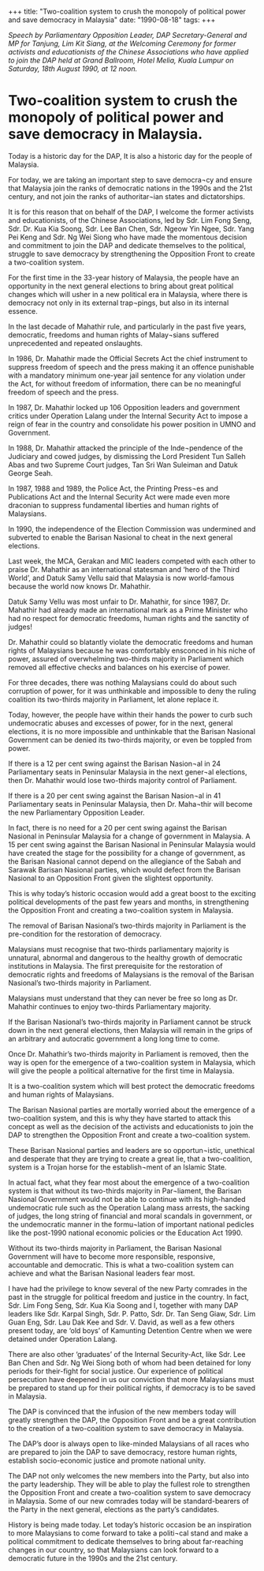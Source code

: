 +++ 
title: "Two-coalition system to crush the monopoly of political power and save democracy in Malaysia"
date: "1990-08-18"
tags:
+++

_Speech by Parliamentary Opposition Leader, DAP Secretary-General and MP for Tanjung, Lim Kit Siang, at the Welcoming Ceremony for former activists and educationists of the Chinese Associations who have applied to join the DAP held at Grand Ballroom, Hotel Melia, Kuala Lumpur on Saturday, 18th August 1990, at 12 noon._

# Two-coalition system to crush the monopoly of political power and save democracy in Malaysia.

Today is a historic day for the DAP, It is also a historic day for the people of Malaysia.</u>

For today, we are taking an important step to save democra¬cy and ensure that Malaysia join the ranks 
of democratic nations in the 1990s and the 21st century, and not join the ranks of authoritar¬ian states 
and dictatorships.

It is for this reason that on behalf of the DAP, I welcome the former activists and educationists, of the Chinese Associations, led by Sdr. Lim Fong Seng, Sdr. Dr. Kua Kia Soong, Sdr. Lee Ban Chen, Sdr. Ngeow Yin Ngee, Sdr. Yang Pei Keng and Sdr. Ng Wei Siong who have made the momentous decision and commitment to join the DAP and dedicate themselves to the political, struggle to save democracy 
by strengthening the Opposition Front to create a two-coalition system.

For the first time in the 33-year history of Malaysia, the people have an opportunity in the next general elections to bring about great political changes which will usher in a new political era in Malaysia, where there is democracy not only in its external trap¬pings, but also in its internal essence.

In the last decade of Mahathir rule, and particularly in the past five years, democratic, freedoms and human rights of Malay¬sians suffered unprecedented and repeated onslaughts.

In 1986, Dr. Mahathir made the Official Secrets Act the chief instrument to suppress freedom of speech and the press making it an offence punishable with a mandatory minimum one-year jail sentence for any violation under the Act, for without freedom of information, there can be no meaningful freedom of speech and the press.

In 1987, Dr. Mahathir locked up 106 Opposition leaders and government critics under Operation Lalang under the Internal Security Act to impose a reign of fear in the country and consolidate his power position in UMNO and Government.

In 1988, Dr. Mahathir attacked the principle of the Inde¬pendence of the Judiciary and cowed judges, 
by dismissing the Lord President Tun Salleh Abas and two Supreme Court judges, Tan Sri Wan 
Suleiman and Datuk George Seah.

In 1987, 1988 and 1989, the Police Act, the Printing Press¬es and Publications Act and the Internal Security Act were made even more draconian to suppress fundamental liberties and human rights 
of Malaysians.

In 1990, the independence of the Election Commission was undermined and subverted to enable the Barisan Nasional to cheat in the next general elections.

Last week, the MCA, Gerakan and MIC leaders competed with each other to praise Dr. Mahathir as 
an international statesman and ‘hero of the Third World’, and Datuk Samy Vellu said that Malaysia 
is now world-famous because the world now knows Dr. Mahathir.


Datuk Samy Vellu was most unfair to Dr. Mahathir, for since 1987, Dr. Mahathir had already made 
an international mark as a Prime Minister who had no respect for democratic freedoms, human rights 
and the sanctity of judges!

Dr. Mahathir could so blatantly violate the democratic freedoms and human rights of Malaysians 
because he was comfortably ensconced in his niche of power, assured of overwhelming two-thirds majority in Parliament which removed all effective checks and balances on his exercise of power.

For three decades, there was nothing Malaysians could do about such corruption of power, for it was unthinkable and impossible to deny the ruling coalition its two-thirds majority in Parliament, let alone replace it.

Today, however, the people have within their hands the power to curb such undemocratic abuses and excesses of power, for in the next, general elections, it is no more impossible and unthinkable that the Barisan Nasional Government can be denied its two-thirds majority, or even be toppled from power.

If there is a 12 per cent swing against the Barisan Nasion¬al in 24 Parliamentary seats in Peninsular Malaysia in the next gener¬al elections, then Dr. Mahathir would lose two-thirds majority control of 
Parliament.

If there is a 20 per cent swing against the Barisan Nasion¬al in 41 Parliamentary seats in Peninsular Malaysia, then Dr. Maha¬thir will become the new Parliamentary Opposition Leader.

In fact, there is no need for a 20 per cent swing against the Barisan Nasional in Peninsular Malaysia for 
a change of government in Malaysia. A 15 per cent swing against the Barisan Nasional in Peninsular Malaysia would have created the stage for the possibility for a change of government, as the Barisan Nasional cannot depend on the allegiance of the Sabah and Sarawak Barisan Nasional parties, which would defect from the Barisan Nasional to an Opposition Front given the slightest opportunity.

This is why today’s historic occasion would add a great boost to the exciting political developments of 
the past few years and months, in strengthening the Opposition Front and creating a two-coalition system in Malaysia.

The removal of Barisan Nasional’s two-thirds majority in Parliament is the pre-condition for the restoration of democracy.

Malaysians must recognise that two-thirds parliamentary majority is unnatural, abnormal and dangerous to the healthy growth of democratic institutions in Malaysia. The first prerequisite for the restoration of democratic rights and freedoms of Malaysians is the removal of the Barisan Nasional’s two-thirds majority in Parliament.

Malaysians must understand that they can never be free so long as Dr. Mahathir continues to enjoy 
two-thirds Parliamentary majority.

If the Barisan Nasional’s two-thirds majority in Parliament cannot be struck down in the next general elections, then Malaysia will remain in the grips of an arbitrary and autocratic government a long long time to come.


Once Dr. Mahathir’s two-thirds majority in Parliament is removed, then the way is open for the emergence of a two-coalition system in Malaysia, which will give the people a political alternative 
for the first time in Malaysia.

It is a two-coalition system which will best protect the democratic  freedoms and human rights of Malaysians.

The Barisan Nasional parties are mortally worried about the emergence of a two-coalition system, 
and this is why they have started to attack this concept as well as the decision of the activists and 
educationists to join the DAP to strengthen the Opposition Front and create a two-coalition system.

These Barisan Nasional parties and leaders are so opportun¬istic, unethical and desperate that they are trying to create a great lie, that a two-coalition, system is a Trojan horse for the establish¬ment of an   Islamic State.

In actual fact, what they fear most about the emergence of a two-coalition system is that without its 
two-thirds majority in Par¬liament, the Barisan Nasional Government would not be able to continue with its high-handed undemocratic rule such as the Operation Lalang mass arrests, the sacking of judges, 
the long string of financial and moral scandals in government, or the undemocratic manner in the 
formu¬lation of important national pedicles like the post-1990 national economic policies or the 
Education Act 1990.

Without its two-thirds majority in Parliament, the Barisan Nasional Government will have to become more responsible, responsive, accountable and democratic. This is what a two-coalition system can achieve and what the Barisan Nasional leaders fear most.

I have had the privilege to know several of the new Party comrades in the past in the struggle for political freedom and justice in the country. In fact, Sdr. Lim Fong Seng, Sdr. Kua Kia Soong and I, together with many DAP leaders like Sdr. Karpal Singh, Sdr. P. Patto, Sdr. Dr. Tan Seng Giaw, Sdr. Lim Guan Eng, Sdr. Lau Dak Kee and Sdr. V. David, as well as a few others present today, are ‘old boys’ of Kamunting Detention Centre when we were detained under Operation Lalang.

There are also other ‘graduates’ of the Internal Security-Act, like Sdr. Lee Ban Chen and 
Sdr. Ng Wei Siong both of whom had been detained for lony periods for their-fight for social justice.
Our experience of political persecution have deepened in us our conviction that more Malaysians must 
be prepared to stand up for their political rights, if democracy is to be saved in Malaysia.

The DAP is convinced that the infusion of the new members today will greatly strengthen the DAP, 
the Opposition Front and be a great contribution to the creation of a two-coalition system to save democracy in Malaysia.

The DAP’s door is always open to like-minded Malaysians of all races who are prepared to join the DAP to save democracy, restore human rights, establish socio-economic justice and promote national unity.

The DAP not only welcomes the new members into the Party, but also into the party leadership. 
They will be able to play the fullest role to strengthen the Opposition Front and create a two-coalition system to save democracy in Malaysia. Some of our new comrades today will be standard-bearers of 
the Party in the next general, elections as the party’s candidates.

History is being made today. Let today’s historic occasion be an inspiration to more Malaysians to 
come forward to take a politi¬cal stand and make a political commitment to dedicate themselves to 
bring about far-reaching changes in our country, so that Malaysians can look forward to a democratic future in the 1990s and the 21st century.
 

